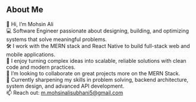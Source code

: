 ## About Me   

👋 Hi, I’m Mohsin Ali   
💻 Software Engineer passionate about designing, building, and optimizing systems that solve meaningful problems.   
🛠️ I work with the MERN stack and React Native to build full-stack web and mobile applications.   
🔄 I enjoy turning complex ideas into scalable, reliable solutions with clean code and modern practices.    
👯 I’m looking to collaborate on great projects more on the MERN Stack.   
🌱 Currently sharpening my skills in problem solving, backend architecture, system design, and advanced API development.   
📫 Reach out: m.mohsinalisubhani5@gmail.com
